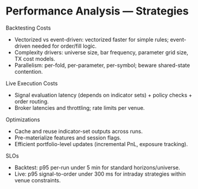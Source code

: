 # Performance Analysis — Strategies

Backtesting Costs
- Vectorized vs event-driven: vectorized faster for simple rules; event-driven needed for order/fill logic.
- Complexity drivers: universe size, bar frequency, parameter grid size, TX cost models.
- Parallelism: per-fold, per-parameter, per-symbol; beware shared-state contention.

Live Execution Costs
- Signal evaluation latency (depends on indicator sets) + policy checks + order routing.
- Broker latencies and throttling; rate limits per venue.

Optimizations
- Cache and reuse indicator-set outputs across runs.
- Pre-materialize features and session flags.
- Efficient portfolio-level updates (incremental PnL, exposure tracking).

SLOs
- Backtest: p95 per-run under 5 min for standard horizons/universe.
- Live: p95 signal-to-order under 300 ms for intraday strategies within venue constraints.

